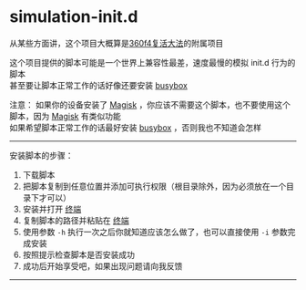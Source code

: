 # simulation-init.d


从某些方面讲，这个项目大概算是[360f4复活大法][3mptros]的附属项目

这个项目提供的脚本可能是一个世界上兼容性最差，速度最慢的模拟 init.d 行为的脚本  
甚至要让脚本正常工作的话好像还要安装 [busybox][meefikbusybox]

注意：
如果你的设备安装了 [Magisk][topjohnwuMagisk] ，你应该不需要这个脚本，也不要使用这个脚本，因为 [Magisk][topjohnwuMagisk] 有类似功能  
如果希望脚本正常工作的话最好安装 [busybox][meefikbusybox] ，否则我也不知道会怎样


****
	
安装脚本的步骤：
1. 下载脚本
2. 把脚本复制到任意位置并添加可执行权限（根目录除外，因为必须放在一个目录下才可以）
3. 安装并打开 [终端][zt515Ansole]
4. 复制脚本的路径并粘贴在 [终端][zt515Ansole]
5. 使用参数 `-h` 执行一次之后你就知道应该怎么做了，也可以直接使用 `-i` 参数完成安装
6. 按照提示检查脚本是否安装成功
7. 成功后开始享受吧，如果出现问题请向我反馈

*******************
[3mptros]:https://github.com/funnypro/360f4
[meefikbusybox]:https://github.com/meefik/busybox
[topjohnwuMagisk]:https://github.com/topjohnwu/MagiskManager
[zt515Ansole]:https://github.com/zt515/Ansole
